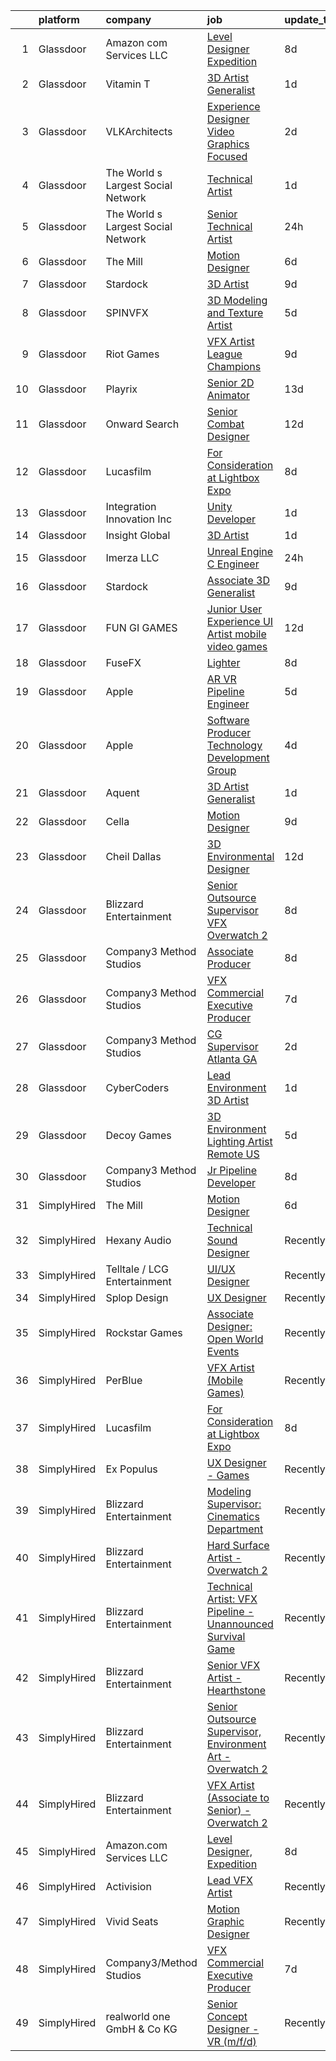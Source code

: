 

|    | platform    | company                            | job                                                                                                                                                                                                                                                                                                                                                                                                                                                                                                                                                                                                                                                                                                                                                                                                                                                                                                                                                                                                                                                                                                                                                                                                                                                                                                                                                                                                                                      | update_time   | location          |
|---:|:------------|:-----------------------------------|:-----------------------------------------------------------------------------------------------------------------------------------------------------------------------------------------------------------------------------------------------------------------------------------------------------------------------------------------------------------------------------------------------------------------------------------------------------------------------------------------------------------------------------------------------------------------------------------------------------------------------------------------------------------------------------------------------------------------------------------------------------------------------------------------------------------------------------------------------------------------------------------------------------------------------------------------------------------------------------------------------------------------------------------------------------------------------------------------------------------------------------------------------------------------------------------------------------------------------------------------------------------------------------------------------------------------------------------------------------------------------------------------------------------------------------------------|:--------------|:------------------|
|  1 | Glassdoor   | Amazon com Services LLC            | [Level Designer  Expedition](https://www.glassdoor.com/partner/jobListing.htm?pos=112&ao=1136043&s=58&guid=00000183ac219e67a2edaed1d2628031&src=GD_JOB_AD&t=SR&vt=w&cs=1_8aea7be8&cb=1665040228273&jobListingId=1008165924673&jrtk=3-0-1gem237kgkuh3801-1gem237l1khq6800-46c45f87273b333f-)                                                                                                                                                                                                                                                                                                                                                                                                                                                                                                                                                                                                                                                                                                                                                                                                                                                                                                                                                                                                                                                                                                                                              | 8d            | Irvine, CA        |
|  2 | Glassdoor   | Vitamin T                          | [3D Artist Generalist](https://www.glassdoor.com/partner/jobListing.htm?pos=108&ao=1110586&s=58&guid=00000183ac219e67a2edaed1d2628031&src=GD_JOB_AD&t=SR&vt=w&cs=1_7d33278a&cb=1665040228273&jobListingId=1008183641019&cpc=2CAED5C921A5F994&jrtk=3-0-1gem237kgkuh3801-1gem237l1khq6800-8716d705880a93f2--6NYlbfkN0DMrcEu7yrtATojKJA7cEzGQ3FdRGWLh0CZQInL4ECGI6k5tN82kdM0cJmh4vC7GggBRnntlYyAX9rw2tesjB7UOkDEuJ66h7kj4MapR-91pRz_lClliOUWp7GaPf5lxTFa8HCtffbdX8llwMjZcswZnfqS9fwgVphBTuM9JNrEHHtnzVgGxoKYmSmn6akk5EBp3X8IsUkBC_lSBM8gBA6VIcRDV7oP-MgfZ3zKRt_IJwV7qQ4j_-tWFM16EC7bG9blAJjZOWxN1vISWdUfcYESf6_P6YsKv5aPJw-QRbUR8BAqQPwJTq5Ul617NVn-Yvub4NqNkLzXwI82ov2oek9F_ymenX62pm3U70tkcg5bYAsybH0_av9gatALEk77kTuWKFBNP2rezB9Gs12-FfzFrXqwuCI3SAaKJipuYzRAe2BGl9Qwr25k_2Rhj_V6v77ova_Pi5jgx4oOh5JMJB9TSYcdA2TfiA6L6Fv3ELLqlA%3D%3D)                                                                                                                                                                                                                                                                                                                                                                                                                                                                                                                                                                                                   | 1d            | Redmond, WA       |
|  3 | Glassdoor   | VLKArchitects                      | [Experience Designer   Video   Graphics Focused](https://www.glassdoor.com/partner/jobListing.htm?pos=117&ao=1136043&s=58&guid=00000183ac219e67a2edaed1d2628031&src=GD_JOB_AD&t=SR&vt=w&cs=1_05096a12&cb=1665040228274&jobListingId=1008181998087&jrtk=3-0-1gem237kgkuh3801-1gem237l1khq6800-35bbf049d9cb465c-)                                                                                                                                                                                                                                                                                                                                                                                                                                                                                                                                                                                                                                                                                                                                                                                                                                                                                                                                                                                                                                                                                                                          | 2d            | Fort Worth, TX    |
|  4 | Glassdoor   | The World s Largest Social Network | [Technical Artist](https://www.glassdoor.com/partner/jobListing.htm?pos=104&ao=1110586&s=58&guid=00000183ac219e67a2edaed1d2628031&src=GD_JOB_AD&t=SR&vt=w&ea=1&cs=1_d1f58f81&cb=1665040228273&jobListingId=1008184893860&cpc=5EFBB0462F9C6B7A&jrtk=3-0-1gem237kgkuh3801-1gem237l1khq6800-5b2ca4455f97e85e--6NYlbfkN0DSgjPPcnEdvoK3uuxfISLALE6pB1FR7YSHOr_tSg5_QGIhoz_2VqUepdcKLBLI_zQShar7STHCa0fzQNp1hsesfByHCyKTVUkBXt0cE0BRwhexeFFuIYSpLqz7bYaiAfzlrmvkdP3QBEDGWE_JU7ZUD-cfT9NYoHEOi36zyzLD4OxhcndWXUP_6u52uxmHTqiZUlPKEUIyTrTFm05PEUrmfPDiOVF79Lj24JKN-eThVfqpp3l9dg5lG4Fhy28K3WXS38ha7Vb_2LF0u-Rb--E6MDl4IgZv4NbyKPDarzGQfcVahrGymAk1rz6sUHRVWkuwCOieyo3pb4gKZv4Uo8mvefYvOBcUoigkKXZtahdOjsRpVRUl_V471HE6mNzkfIoh4JCywz6PvAF2dFLVyZQDSae1zd9vk-n1FQdsK66fL9O0TvBIvbtsYIJxO8KrjYPSztrfklunWhJjC46EQmyXMkota6uUuw1IWlGFuj89pUyjDAwoUrwKl4iVMxBNKfDC-LYLt61-0x7AM92U_mxnBSXYeH3mpDJwP6D545hTS3zJKjbhFhJVC_ntuci3IfKt4N-GYJw5HUWg8NcHY-nZFuqJyybO0S5wviqkJwq7KQ%3D%3D)                                                                                                                                                                                                                                                                                                                                                                                                                                                                  | 1d            | Houston, TX       |
|  5 | Glassdoor   | The World s Largest Social Network | [Senior Technical Artist](https://www.glassdoor.com/partner/jobListing.htm?pos=105&ao=1110586&s=58&guid=00000183ac219e67a2edaed1d2628031&src=GD_JOB_AD&t=SR&vt=w&ea=1&cs=1_1fd21641&cb=1665040228273&jobListingId=1008187748776&cpc=A65DF3A704A48F9B&jrtk=3-0-1gem237kgkuh3801-1gem237l1khq6800-43e75aa6d1b6b42d--6NYlbfkN0DSgjPPcnEdvoK3uuxfISLALE6pB1FR7YSHOr_tSg5_QGIhoz_2VqUepdcKLBLI_zT0DoD7XNjRcko3bzj30v3k29042QoANHLR1FwDaQDcWTpTr5mZoegpiEi5uaMsk9GCFVtl7azjXXSP_dmXIv59qqTbl47iCwoY0lC2yzjtSi3R4iYnk6OP92iUcpFx0LFcUuTRKGgi79rWgzXDnE6CmBVSdUc3sfcZdH-ismGWmbqsZ2g-txzaSHvYp9Fl6g_nbI47yD_Hr7e6FUFSMxAPYIoTm9cwnFpLyQd8IANMts-pfAbnPDwa1OXi529nnJJGR_md_6kZqWttHK5asSQz4Hr6TEswxe-v8VXqf8A9A8sZ4ROKMDiT9X1_AthIa1W4F3z6QgXTQMejuAm2bPcJtrMHv6k3BOeJryQjkgKfiYVDdtb5UzJ4B1cvwo3Yl1ZrrB422YxMFLVHDBZCpFXTNNbtmKPN0PEPsvObkDO4GiqZdNXj4LBUlQWfla8zHfEcb8NflfjGQui_1_zcXxCt9tbPmdQhivLQ-UA0PjHmLwOdXApL16-pVvu-sab97A2enQmM2w1ZP77D0ONNXZbL2OUYolaFpfaMDfIrS9zsxw%3D%3D)                                                                                                                                                                                                                                                                                                                                                                                                                                                           | 24h           | Sausalito, CA     |
|  6 | Glassdoor   | The Mill                           | [Motion Designer](https://www.glassdoor.com/partner/jobListing.htm?pos=111&ao=1136043&s=58&guid=00000183ac219e67a2edaed1d2628031&src=GD_JOB_AD&t=SR&vt=w&ea=1&cs=1_46c07573&cb=1665040228273&jobListingId=1008172668446&jrtk=3-0-1gem237kgkuh3801-1gem237l1khq6800-d2056aff12c87ada-)                                                                                                                                                                                                                                                                                                                                                                                                                                                                                                                                                                                                                                                                                                                                                                                                                                                                                                                                                                                                                                                                                                                                                    | 6d            | New York, NY      |
|  7 | Glassdoor   | Stardock                           | [3D Artist](https://www.glassdoor.com/partner/jobListing.htm?pos=116&ao=1136043&s=58&guid=00000183ac219e67a2edaed1d2628031&src=GD_JOB_AD&t=SR&vt=w&ea=1&cs=1_f484beb1&cb=1665040228274&jobListingId=1008164168109&jrtk=3-0-1gem237kgkuh3801-1gem237l1khq6800-268ab53375252d01-)                                                                                                                                                                                                                                                                                                                                                                                                                                                                                                                                                                                                                                                                                                                                                                                                                                                                                                                                                                                                                                                                                                                                                          | 9d            | Plymouth, MI      |
|  8 | Glassdoor   | SPINVFX                            | [3D Modeling and Texture Artist](https://www.glassdoor.com/partner/jobListing.htm?pos=119&ao=1136043&s=58&guid=00000183ac219e67a2edaed1d2628031&src=GD_JOB_AD&t=SR&vt=w&ea=1&cs=1_465c428b&cb=1665040228274&jobListingId=1008173934920&jrtk=3-0-1gem237kgkuh3801-1gem237l1khq6800-09211dd30cbb7cf5-)                                                                                                                                                                                                                                                                                                                                                                                                                                                                                                                                                                                                                                                                                                                                                                                                                                                                                                                                                                                                                                                                                                                                     | 5d            | Atlanta, GA       |
|  9 | Glassdoor   | Riot Games                         | [VFX Artist   League  Champions](https://www.glassdoor.com/partner/jobListing.htm?pos=118&ao=1136043&s=58&guid=00000183ac219e67a2edaed1d2628031&src=GD_JOB_AD&t=SR&vt=w&ea=1&cs=1_1b734339&cb=1665040228274&jobListingId=1008164057372&jrtk=3-0-1gem237kgkuh3801-1gem237l1khq6800-46a44d1732f1897e-)                                                                                                                                                                                                                                                                                                                                                                                                                                                                                                                                                                                                                                                                                                                                                                                                                                                                                                                                                                                                                                                                                                                                     | 9d            | Los Angeles, CA   |
| 10 | Glassdoor   | Playrix                            | [Senior 2D Animator](https://www.glassdoor.com/partner/jobListing.htm?pos=128&ao=1136043&s=58&guid=00000183ac219e67a2edaed1d2628031&src=GD_JOB_AD&t=SR&vt=w&cs=1_3e520646&cb=1665040228275&jobListingId=1008155987477&jrtk=3-0-1gem237kgkuh3801-1gem237l1khq6800-aa2404bb67d8ff17-)                                                                                                                                                                                                                                                                                                                                                                                                                                                                                                                                                                                                                                                                                                                                                                                                                                                                                                                                                                                                                                                                                                                                                      | 13d           | Remote            |
| 11 | Glassdoor   | Onward Search                      | [Senior Combat Designer](https://www.glassdoor.com/partner/jobListing.htm?pos=109&ao=1110586&s=58&guid=00000183ac219e67a2edaed1d2628031&src=GD_JOB_AD&t=SR&vt=w&cs=1_16f327a8&cb=1665040228273&jobListingId=1008157895761&cpc=334ABAF5D42DC775&jrtk=3-0-1gem237kgkuh3801-1gem237l1khq6800-45684f1118b53b12--6NYlbfkN0B7YoEZZ2QAGDyEGGmBPAUWSHc1Mt3sMCn9FehKcWA3w_U7TW3dCIGRFU2e-f54IzS_cmsmgFV0w2u8MPPMhOGb7dyqnlP5HIsk9ZogVraAoyvENjnbW8w6JIPVJfqT7jSuSTa_O7Wrm6k6ofSwriu2x11F2G4dLSzbpLK-wKGCmyHmrW9frjDjzjQHJq6j3s6VzsXfsdiMRQF4g-RlqMpaq38ZuCvFW_FOYrnYi8GuWrLRnuC3hHFWFLnXyj_nEl_4jsEJtJmBU-tLA8aBeUPmJKEJQlDBzqLSGt_1isf4VuBydTlzIv3hQccpoer-bvxHY2H2LD_8XhXoiQb0M6V_7jGMmMweknpuGF7ovvSTxDWZuyllw0_wHEj6j0YAL8VOxaEScaLMVmUZQLFJav935j_0Zl_Rv81AIvKkzVbWPz2j5ixG-LT3vfq_LXPryRyXrAenA19C79rvpNH7adlYy2NMdsM68PmIGdgoq76mCQGxMDt8R022MmgAN86ANBsuRMMFBf0G4jxHeShfRyMtw59riEHmRVZFcYKHEpwrlH_N4vHAXXFbg0xTPsEShhRFyfdR-EoS6owA4tcKFCGo_huM7EF3yN1pL7x7ywfIK7F2yOyI2_YNYrHRt5HMLS-lJCVpSSQBq2u3OuNzWUD4dWIzY1qME7xoel1ZztTKY8YVdbt2HPVefrAVwWahF-NqvV-nyF_eicWxiy5CDeY8UhQMArNP9NZ5WXWhfk2zp6AF53T8g_CPJPQninbedYi1rRVKb5Bm2x_XARdi-GWgPPQvdIfCLd4hLjHRlcijQm8ZOifrftfOVH28RELd9C981qgcljz5JGwAc4AIgbPeulewrh6ghxymeDMjfkGa8RxSBf1Ru6aypITVfStUymOl_TJMSIQaCQzOuM4RV5AwbxLhnbogJP4gvLdH9wgbuF3vdnOXzs4KBYzK8DMOnCgTDwpMMgTY4PX93JzM_s4s-wAKmrUN536kU-CQRf8Ey_TrIRxywZ1VNw2OIOjE2ClBWC36gOuvu1UTSe8Mn6yvU7UGND2rnT_q7cUrfm-woA%3D%3D) | 12d           | Massachusetts     |
| 12 | Glassdoor   | Lucasfilm                          | [For Consideration at Lightbox Expo](https://www.glassdoor.com/partner/jobListing.htm?pos=115&ao=1136043&s=58&guid=00000183ac219e67a2edaed1d2628031&src=GD_JOB_AD&t=SR&vt=w&cs=1_e86073a3&cb=1665040228274&jobListingId=1008165011124&jrtk=3-0-1gem237kgkuh3801-1gem237l1khq6800-93e1fa1c0d1a1d19-)                                                                                                                                                                                                                                                                                                                                                                                                                                                                                                                                                                                                                                                                                                                                                                                                                                                                                                                                                                                                                                                                                                                                      | 8d            | San Francisco, CA |
| 13 | Glassdoor   | Integration Innovation  Inc        | [Unity Developer](https://www.glassdoor.com/partner/jobListing.htm?pos=127&ao=1136043&s=58&guid=00000183ac219e67a2edaed1d2628031&src=GD_JOB_AD&t=SR&vt=w&cs=1_edcea20b&cb=1665040228275&jobListingId=1008184438258&jrtk=3-0-1gem237kgkuh3801-1gem237l1khq6800-4239662d8ba81b10-)                                                                                                                                                                                                                                                                                                                                                                                                                                                                                                                                                                                                                                                                                                                                                                                                                                                                                                                                                                                                                                                                                                                                                         | 1d            | Huntsville, AL    |
| 14 | Glassdoor   | Insight Global                     | [3D Artist](https://www.glassdoor.com/partner/jobListing.htm?pos=107&ao=1110586&s=58&guid=00000183ac219e67a2edaed1d2628031&src=GD_JOB_AD&t=SR&vt=w&cs=1_3291e229&cb=1665040228273&jobListingId=1008183850797&cpc=334ABAF5D42DC775&jrtk=3-0-1gem237kgkuh3801-1gem237l1khq6800-1c580ac7ae95c2b9--6NYlbfkN0BKkHZu3wF05EeDimN_p6sYpKCMArvwa95YdH7UpkaBCqc7l59ErwqcyE8VoIfttn7wkfGrKUOlCoDdkMonRfzs9OESsvcMZKe_YVordDTDwlf0HuHw7s7UzRVCfcYJfYOyG12e6X12G2qWRUCSCIlqwT4X2TcXKuh6zxFRVjD-tii-Tw4j8m1bQg34Xlu7ZBvmN87GI3z5Xh6VtZKDYLJDH5DDepUOtxu1LHxSM-tkYmlYjmkOY70ozKTvLEaR57QBsGrwmYjeuEpnd3YYft7M3CbIsMyH02wcE6xCJOgo3XDTIw8uXjS5mQ0utFg-e8IU8tpocPpTvKXjkpd39SKgtX5eIJqKup8rU-V8FmRfoqQU9qqrC9hoAeo1ifmxVvdhJGem_nhE6mNQiZ0fuJ5gPq47ft65689fAjtMApcN4dwSkidNcKClimbhc9_2pIlfcIBC49WbznusOQVWLWVXosRjXAxYksXB0YOz1BN5gsY1kozUH8C1)                                                                                                                                                                                                                                                                                                                                                                                                                                                                                                                                                                                                          | 1d            | Redmond, WA       |
| 15 | Glassdoor   | Imerza  LLC                        | [Unreal Engine   C   Engineer](https://www.glassdoor.com/partner/jobListing.htm?pos=123&ao=1136043&s=58&guid=00000183ac219e67a2edaed1d2628031&src=GD_JOB_AD&t=SR&vt=w&ea=1&cs=1_047fe996&cb=1665040228274&jobListingId=1008185378321&jrtk=3-0-1gem237kgkuh3801-1gem237l1khq6800-f813e78e6ee6545b-)                                                                                                                                                                                                                                                                                                                                                                                                                                                                                                                                                                                                                                                                                                                                                                                                                                                                                                                                                                                                                                                                                                                                       | 24h           | Remote            |
| 16 | Glassdoor   | Stardock                           | [Associate 3D Generalist](https://www.glassdoor.com/partner/jobListing.htm?pos=113&ao=1136043&s=58&guid=00000183ac219e67a2edaed1d2628031&src=GD_JOB_AD&t=SR&vt=w&ea=1&cs=1_e0367a7a&cb=1665040228273&jobListingId=1008164168114&jrtk=3-0-1gem237kgkuh3801-1gem237l1khq6800-ebb0d5b82c5ae4be-)                                                                                                                                                                                                                                                                                                                                                                                                                                                                                                                                                                                                                                                                                                                                                                                                                                                                                                                                                                                                                                                                                                                                            | 9d            | Plymouth, MI      |
| 17 | Glassdoor   | FUN GI GAMES                       | [Junior User Experience   UI Artist  mobile video games ](https://www.glassdoor.com/partner/jobListing.htm?pos=125&ao=1136043&s=58&guid=00000183ac219e67a2edaed1d2628031&src=GD_JOB_AD&t=SR&vt=w&ea=1&cs=1_b2425ac0&cb=1665040228275&jobListingId=1008158641676&jrtk=3-0-1gem237kgkuh3801-1gem237l1khq6800-4944322686d99878-)                                                                                                                                                                                                                                                                                                                                                                                                                                                                                                                                                                                                                                                                                                                                                                                                                                                                                                                                                                                                                                                                                                            | 12d           | El Segundo, CA    |
| 18 | Glassdoor   | FuseFX                             | [Lighter](https://www.glassdoor.com/partner/jobListing.htm?pos=129&ao=1136043&s=58&guid=00000183ac219e67a2edaed1d2628031&src=GD_JOB_AD&t=SR&vt=w&cs=1_ae91d3b6&cb=1665040228275&jobListingId=1008165717809&jrtk=3-0-1gem237kgkuh3801-1gem237l1khq6800-b846d030f836c6c0-)                                                                                                                                                                                                                                                                                                                                                                                                                                                                                                                                                                                                                                                                                                                                                                                                                                                                                                                                                                                                                                                                                                                                                                 | 8d            | New York, NY      |
| 19 | Glassdoor   | Apple                              | [AR VR Pipeline Engineer](https://www.glassdoor.com/partner/jobListing.htm?pos=101&ao=1110586&s=58&guid=00000183ac219e67a2edaed1d2628031&src=GD_JOB_AD&t=SR&vt=w&cs=1_ab86bf7c&cb=1665040228272&jobListingId=1008175989371&cpc=9908D8D4413DBB8A&jrtk=3-0-1gem237kgkuh3801-1gem237l1khq6800-0800dcf14c9a8424--6NYlbfkN0BvKrLyj5gPmtZO9T8euul8TCxuuKNOtzRJOomxnwSEodTz2Bc-sPZlt2Zgji_QUXEfSry2uwoiSUpNxrTv30dOLcIDiJD8cmCLGvvx0bYkUmuze4c16-d44apdsjCokYNJbxBaAW-qWCokaJb_MgLoT0MXk5NUT18LaWQEGhJEFkv4sOn3zQHyrI22TwbHQ54pdEg5WeFRmV73a9kKpdrGKiRQk_lV5ixG3lLAQnMWYmEvumrANVob3KcxXpx4qIHQnL31b71L8sRSI03WkCYyq-VZOF8QW1peMW744-lX5JlYQUChKCASs2GpN22MTZzf78iC0kL4_F3v0ufNWi3KR3ruZyZWcG_wePCpWvVsnAa6l19A8aanVLXjwVAhHu9tK7MlzGbbvPRXT0fyKWf0XbNKtedjgfxpZf-zfrVCGDXC8xRKushrKuUYI63z4O0AHpjONdE1Hf9HU1AFZOSSC22SF6Q06MMWmwcAdLalJxkZRvXzhSQlhnIuXppZTD6s3vb7dAxaT9kQkh12pKQJgwtNEZKr2GGC_Kig-CFp-9XeMbxRXXiI8Iv5GhcRpa3HT02ojGoZYeYsfZgIYyPWMdYOmW_5NGTVbCm7WfbASorf0WBM8aI3o-qQHC6bYP6YhdptTaPc1GnNiQtd_BEzFV-PFoFuRTYTbJiysZN8H36FxkI0JpeOo060wt_vRqyTjzfiA9zdlUWV6aqWH914T6-y-KcNAzysON_ieg8KAd1etxInaJ-oBFwpmqizM6pr2alrCMa41N9Mh0dTyGIFKs81bjI2IIp0E8TZUNhp-w2C5ZnrDvgcOq_scW-wbEJrMgxKjnjp_KQhss3DRejOIM73mVmd8Qt7LXE7YE7gxk07eP0ToKSSLOMr4C7r-egdCrWu1Xxd5sT5PrtqiuktJPXov4o62-x51KYduJtvJA1bWmj2Py8ToOJfS5FGDC2QV1sIW9RIPIvASoXZ1JohGEFRpEm-K8Sad7R7etcEV6ScV2CMJaVZiafQv2n8BKU%3D)                                              | 5d            | Cupertino, CA     |
| 20 | Glassdoor   | Apple                              | [Software Producer  Technology Development Group](https://www.glassdoor.com/partner/jobListing.htm?pos=103&ao=1110586&s=58&guid=00000183ac219e67a2edaed1d2628031&src=GD_JOB_AD&t=SR&vt=w&cs=1_4d7d60cf&cb=1665040228272&jobListingId=1008176890686&cpc=F41FEAB56D215062&jrtk=3-0-1gem237kgkuh3801-1gem237l1khq6800-b9f4b37ed958d1b3--6NYlbfkN0BvKrLyj5gPmtZO9T8euul8TCxuuKNOtzRJOomxnwSEodTz2Bc-sPZl1dBMH13w-jOl-8g71xqAkp7OBKbn2gWYDEHjssgBU_d6jVYkulLyCvJsy5BAzxfNC7p8G4Y9isq1p_Q6as9cudkqBsWPWkxHUjf6rvlF-E44PYUZeWoVuAlXLXxHrvpOYT93JlMZfXEgpbE0NorrZTOuudlohnz4y098W2Z8zklppi51PBwpg3mM9pxpCXJ9A-i4OfwTx_xwqFaIJHR1-o2LG5fcvXlJoW7OL6vPuwfrI6-McozFVoSH6m0h1MBAkQm00zQ51dXaa1QqkEhv2PtgnsQOKiUS3DWrGzWxpaOIDjvfbicOlY5vid7RF0_Rdo3CXc3yFgUDQAQlQBGG0gwlfPpfHLIpR2LFsdOwQLQFiOeo3Y75TlWWlN4fJteB9yHnPpwqTkDQSm1-x9m9n9ijnS301S6z4IenaTf-17W_EA6iBkQeIsjfKDHZojr-TMbEMj8nwOISe4OI7ZvZqq0l5OOrvXpuhtgJLhwQO7ED98nLOpdcVIhufx170T1e2PLWs8FIB7RKtRGRLfcjzhUCXps61WlSiOGOJRAT6rTD7fnlqF_boA-bmUAPYbfF7tk7yUQ3B8nPHgSlyKoELqrMPJBUku1F85GM9NPuCgCfF2_PHIIRcN50yIM4DRclcDJJZfxSlJXR8JJICZQSh-w02rrH-JYfXC-XFWqtm2A-ABf_vT07jnDWtUtp9xjrUbo9XvRkT1AK0KXEmZKKImZklBeJpdadHZpz39ym4ZoFZ8miEbhMWBwdbp5RJ0P6Itykr-XzD5GBov1EFb5RFMf84poLM6mnE48nD53XZ191NE5KsjJa4n2FXaWcrvGSgKd5FWrexZphnLJuOYgUGvgl3vlKY21l15V2neCxIio9LrlKpllZABJdAWygvLRLnRP5a_Xf-Q6_hfoE9uA7kWbOMABi-zr-zTTPvqU7Cuv3mdD6X-mpT5ZL_hjHqjaHORx4N8_EKxZJHi5toUeJdXaQtCZ6FV_W)    | 4d            | Seattle, WA       |
| 21 | Glassdoor   | Aquent                             | [3D Artist Generalist](https://www.glassdoor.com/partner/jobListing.htm?pos=106&ao=1110586&s=58&guid=00000183ac219e67a2edaed1d2628031&src=GD_JOB_AD&t=SR&vt=w&cs=1_88b4871f&cb=1665040228273&jobListingId=1008183714026&cpc=334ABAF5D42DC775&jrtk=3-0-1gem237kgkuh3801-1gem237l1khq6800-12fd754172b02f62--6NYlbfkN0DMrcEu7yrtATojKJA7cEzGQ3FdRGWLh0CZQInL4ECGI9gD0Wolx9R2v-Aex0-GK05M2bUTp71PXyBZhqS_Df87ip6vVbpuRFsc4PBzdMWiT1RQTY1AT-CGl2ox5j7S9rC7xDqdGl8FWsazWyGWu5EIBsdMEa5nWNOg7wxWx_90qZABbohmsIRwWC_bwPtDDPkqv5xSx3NjygACYJrD91EVVIf6dvWkAgrm_rDk9bweJJ-wXhFo8XsbKVanrU0Y75bNyrgt1WvWLIoasJN1wLBFtRjiy2cqwjskoqVNxnfBe2TmMDmaCM5aPfyVzClyNYwvDV3RfL1tPPWBKfzu3Cr9GoN-nrCr_JA1uIpLhVHOT61_uopr5Z-15EnqnctIMqOzDjoYMKxC8Un1mJ17fvz_Va7DPKIX_Whq1lpY3GclYrqGdSyVfw4XGryjfcFQ-dXjOyNOivlNdLxOSo-WaHYC)                                                                                                                                                                                                                                                                                                                                                                                                                                                                                                                                                                                                                               | 1d            | Redmond, WA       |
| 22 | Glassdoor   | Cella                              | [Motion Designer](https://www.glassdoor.com/partner/jobListing.htm?pos=102&ao=1110586&s=58&guid=00000183ac219e67a2edaed1d2628031&src=GD_JOB_AD&t=SR&vt=w&cs=1_72d84ca4&cb=1665040228272&jobListingId=1008164051618&cpc=3BA4CE39D5B5DEF5&jrtk=3-0-1gem237kgkuh3801-1gem237l1khq6800-982cb76659494471--6NYlbfkN0ABL5jwqrJX8j4-zsE1pdctockIOMh3bUiDojLxDHSgfjY1UHgK1fFlxBssry2DLYaz0BgcqkJGjLhZAGW0g8KP_O_IIogJMi79eHYSmwm-eDS14p3VE9t3C1g-Qz5Qi-XFAV2gGaJJwT-n3GiRnA0EPSSHR_b6EoEQCzQ6ND4JwKdm82dmIzjittATBcV3fR1qSiRuDRoucdO_rHQrW1XjwiLd9M4WytNZqOucZ5bVF9_KqOwvQK_lRr4-q8ZWt8N3CgT1rfc44DO2_Gs-2xGBVW2F5DH0INzZNTZC8UkXmoLFHnLL_qL_-TxAr1lXLYy5E8SMhlRPta45eWKDuU7uXVPvo35WGNSvHKTDyfgDZ05qBViHtbBO2B5McnUN3u819x4ASqu8G_NETLDvOmMUenOAxSWnWLfPtHLCCJJJ1koogsg7rY2VaMkvg3hCqYq6R8SLOjFWmvp8eRuaASMJ6GEmJmW32DwyIXkm0Y5Sbug6XLOrNb3VUJyINmrk4MmVVKHkdJLOakcdGDAapmHf967HwxcNCrOGVxstXfIJIu7adVYvIZc9dubRbsL7RWBBjf3oe1u2Y15GjF9K7dl-vrXWXLQ_G5IAVASKO483tvMPabh5VpRMIiyJSFE73KubJ6Kp24bL_T6DEn8t4gmnlr1W3yNx6uJlVNEYIFMZ9QTl2KGhkk98s0CvnTH0QWuHMGkSQVXg608jlTI20HHLNSn3qShjJZxF5ia8r_5Fj18vAJ05Jt9bH5U596JKC8o_JRZP1C1uIw%3D%3D)                                                                                                                                                                                                                                                                                                        | 9d            | Los Gatos, CA     |
| 23 | Glassdoor   | Cheil Dallas                       | [3D Environmental Designer](https://www.glassdoor.com/partner/jobListing.htm?pos=114&ao=1136043&s=58&guid=00000183ac219e67a2edaed1d2628031&src=GD_JOB_AD&t=SR&vt=w&ea=1&cs=1_eccfe7c6&cb=1665040228274&jobListingId=1008158069870&jrtk=3-0-1gem237kgkuh3801-1gem237l1khq6800-0a3bfdb610d178d5-)                                                                                                                                                                                                                                                                                                                                                                                                                                                                                                                                                                                                                                                                                                                                                                                                                                                                                                                                                                                                                                                                                                                                          | 12d           | Plano, TX         |
| 24 | Glassdoor   | Blizzard Entertainment             | [Senior Outsource Supervisor  VFX   Overwatch 2](https://www.glassdoor.com/partner/jobListing.htm?pos=130&ao=1136043&s=58&guid=00000183ac219e67a2edaed1d2628031&src=GD_JOB_AD&t=SR&vt=w&cs=1_aa95ebc0&cb=1665040228275&jobListingId=1008165851603&jrtk=3-0-1gem237kgkuh3801-1gem237l1khq6800-9025c0dc214e1953-)                                                                                                                                                                                                                                                                                                                                                                                                                                                                                                                                                                                                                                                                                                                                                                                                                                                                                                                                                                                                                                                                                                                          | 8d            | Irvine, CA        |
| 25 | Glassdoor   | Company3 Method Studios            | [Associate Producer](https://www.glassdoor.com/partner/jobListing.htm?pos=124&ao=1136043&s=58&guid=00000183ac219e67a2edaed1d2628031&src=GD_JOB_AD&t=SR&vt=w&cs=1_14fc7b34&cb=1665040228275&jobListingId=1008166947294&jrtk=3-0-1gem237kgkuh3801-1gem237l1khq6800-84c17dfe1885b133-)                                                                                                                                                                                                                                                                                                                                                                                                                                                                                                                                                                                                                                                                                                                                                                                                                                                                                                                                                                                                                                                                                                                                                      | 8d            | Hollywood, CA     |
| 26 | Glassdoor   | Company3 Method Studios            | [VFX Commercial Executive Producer](https://www.glassdoor.com/partner/jobListing.htm?pos=122&ao=1136043&s=58&guid=00000183ac219e67a2edaed1d2628031&src=GD_JOB_AD&t=SR&vt=w&cs=1_4e3d31a1&cb=1665040228274&jobListingId=1008168981986&jrtk=3-0-1gem237kgkuh3801-1gem237l1khq6800-82ec8f4193573592-)                                                                                                                                                                                                                                                                                                                                                                                                                                                                                                                                                                                                                                                                                                                                                                                                                                                                                                                                                                                                                                                                                                                                       | 7d            | Santa Monica, CA  |
| 27 | Glassdoor   | Company3 Method Studios            | [CG Supervisor   Atlanta  GA](https://www.glassdoor.com/partner/jobListing.htm?pos=120&ao=1136043&s=58&guid=00000183ac219e67a2edaed1d2628031&src=GD_JOB_AD&t=SR&vt=w&cs=1_7d1119f2&cb=1665040228274&jobListingId=1008182287144&jrtk=3-0-1gem237kgkuh3801-1gem237l1khq6800-33025431778cb43d-)                                                                                                                                                                                                                                                                                                                                                                                                                                                                                                                                                                                                                                                                                                                                                                                                                                                                                                                                                                                                                                                                                                                                             | 2d            | Remote            |
| 28 | Glassdoor   | CyberCoders                        | [Lead Environment 3D Artist](https://www.glassdoor.com/partner/jobListing.htm?pos=110&ao=1110586&s=58&guid=00000183ac219e67a2edaed1d2628031&src=GD_JOB_AD&t=SR&vt=w&ea=1&cs=1_d3c025c0&cb=1665040228274&jobListingId=1008184116885&cpc=2CAED5C921A5F994&jrtk=3-0-1gem237kgkuh3801-1gem237l1khq6800-16b8fb50dd4cd8d1--6NYlbfkN0CpFJQzrgRR8WqXWK1qKKEqALWJw739KlKqr2H-MSI4eoBlI4EFrmor2FYZMP3muM3TdYFiBFjcTxDDTcwWZR9VAG-8WZ2pwtziMbc8empHAlbEkEbaU7lbHz3tfGuMSuv9H9mUW1yUM5St9kp6xEum9hyC5-_HJV9hpIEK4dOLpK2FfuEYcp6fFHNB1Z7MbuxT9YGneBNxZ4kC_bL7SaiDEhuen3Om0qTQJlZLtMW9xXwh9oxEzXiMx891s4k4GIPCa9U_JVpIQJx09ABxusaNTvil6jtrNMHfNyE3J937R5aqT0Kz1N-vB1xP2nHyguYw_zZTmMSxQnQ8oq9IIV1pfh1EXLh5sbra-v4CDVf1j-SISE4FVUzyENoPHnmuVv8I9ULAw7Gm4ekRrKzE8t3LL_cc_u-jVWXJKwfYbx8F-KEyTHaaufNW5jFMY0DkAz46kd_AW7AWuzX53O0ypXxvjrsKPnDnhA0oT7y_mVGoaXDfW0_0kSRh-_t0Wq6GxjqYrvNNRZdicN8mJm7QxE8AsM_IQeaEQjCHCK9p6j80AT9t7SQzVU6CsR_MZJaoYbuOycTAY8BYkpEbjsb0unnMc6uzXyc4rKYJ6Qa0ba4CFzn9oiek75u0RT0cSKKHohXI0ROCQ69-MaY67aCQzA0wR2702woQi0H2nSqar0aaJpyDeqcK6PD_zjQdICOGxhd8NTlV9FGyewnaBu0YgykxcZxHffWrFYyCllTUnevkV6z9a62lJ1p9gLoJlt085ZRpRqQ6iQXvJAwZAEc1XBN6nJ0AYvT5M2y54cmzkqIHHJDVsDPYQcg0cq_XwcTkDDVn4K4BgBlLgnYq2UIo4w3gLZGrnm1D1O1XvjMBAYYBjNWgvHZHWA-2ZQqqi-1vbQDIQqAYO4C60_xQcbIRZrSC3x-07l5Vvoq71_n4mtCzOzR1JKEGY-qAJ9gbeIi6J-YdGqex2RciKh9aqyUC2nZEngIlln83TcTueqQ6StxZ1l-KB_BHl7L1hM6i7ADuRs78X4p-4vqJ4fprfmYY5DE1w_Z-TOvITw8%3D)      | 1d            | Eugene, OR        |
| 29 | Glassdoor   | Decoy Games                        | [3D Environment Lighting Artist  Remote US ](https://www.glassdoor.com/partner/jobListing.htm?pos=121&ao=1136043&s=58&guid=00000183ac219e67a2edaed1d2628031&src=GD_JOB_AD&t=SR&vt=w&ea=1&cs=1_47acc7d5&cb=1665040228274&jobListingId=1008174987683&jrtk=3-0-1gem237kgkuh3801-1gem237l1khq6800-f181d8831c220ca9-)                                                                                                                                                                                                                                                                                                                                                                                                                                                                                                                                                                                                                                                                                                                                                                                                                                                                                                                                                                                                                                                                                                                         | 5d            | Boston, MA        |
| 30 | Glassdoor   | Company3 Method Studios            | [Jr  Pipeline Developer](https://www.glassdoor.com/partner/jobListing.htm?pos=126&ao=1136043&s=58&guid=00000183ac219e67a2edaed1d2628031&src=GD_JOB_AD&t=SR&vt=w&cs=1_cfa1bc2b&cb=1665040228275&jobListingId=1008166267951&jrtk=3-0-1gem237kgkuh3801-1gem237l1khq6800-0f1d3718f9b84c30-)                                                                                                                                                                                                                                                                                                                                                                                                                                                                                                                                                                                                                                                                                                                                                                                                                                                                                                                                                                                                                                                                                                                                                  | 8d            | New York, NY      |
| 31 | SimplyHired | The Mill                           | [Motion Designer](https://www.simplyhired.com/job/2Z92OxEbDn9p5kjTwji9E9HzAoV6BuVMVclj7UZo1TkvcTp7sRp5mg?q=vfx+designer)                                                                                                                                                                                                                                                                                                                                                                                                                                                                                                                                                                                                                                                                                                                                                                                                                                                                                                                                                                                                                                                                                                                                                                                                                                                                                                                 | 6d            | New York, NY      |
| 32 | SimplyHired | Hexany Audio                       | [Technical Sound Designer](https://www.simplyhired.com/job/iD9HzTTZ2IYC2pBE2fqT2eCkfmWXGaM5qD7yfsUft_olx4lh9pYVaw?q=vfx+designer)                                                                                                                                                                                                                                                                                                                                                                                                                                                                                                                                                                                                                                                                                                                                                                                                                                                                                                                                                                                                                                                                                                                                                                                                                                                                                                        | Recently      | Bell Gardens, CA  |
| 33 | SimplyHired | Telltale / LCG Entertainment       | [UI/UX Designer](https://www.simplyhired.com/job/OTLQIJmlmbbdN1RBMEi_j_bXY5ZcGV_nochz_XDuvHc4OmIhkuBwbw?q=vfx+designer)                                                                                                                                                                                                                                                                                                                                                                                                                                                                                                                                                                                                                                                                                                                                                                                                                                                                                                                                                                                                                                                                                                                                                                                                                                                                                                                  | Recently      | California        |
| 34 | SimplyHired | Splop Design                       | [UX Designer](https://www.simplyhired.com/job/1QHEzY9K1JXcQD1-GL3_WWJcrMmo04UHCFVW21Nf2GCPgE1NLGUROQ?q=vfx+designer)                                                                                                                                                                                                                                                                                                                                                                                                                                                                                                                                                                                                                                                                                                                                                                                                                                                                                                                                                                                                                                                                                                                                                                                                                                                                                                                     | Recently      | Remote            |
| 35 | SimplyHired | Rockstar Games                     | [Associate Designer: Open World Events](https://www.simplyhired.com/job/vdV8vlT3gviLv2JCIKjxS72bf-KmVFeMRA0oYSRtEaTI4YyrugfY7Q?q=vfx+designer)                                                                                                                                                                                                                                                                                                                                                                                                                                                                                                                                                                                                                                                                                                                                                                                                                                                                                                                                                                                                                                                                                                                                                                                                                                                                                           | Recently      | Carlsbad, CA      |
| 36 | SimplyHired | PerBlue                            | [VFX Artist (Mobile Games)](https://www.simplyhired.com/job/dttsenrSzVcWTI25Njz2xr_-LcfsbwePfSg5SYH1NJkY4R6UUxcQ-g?q=vfx+designer)                                                                                                                                                                                                                                                                                                                                                                                                                                                                                                                                                                                                                                                                                                                                                                                                                                                                                                                                                                                                                                                                                                                                                                                                                                                                                                       | Recently      | Madison, WI       |
| 37 | SimplyHired | Lucasfilm                          | [For Consideration at Lightbox Expo](https://www.simplyhired.com/job/ASYhn8S0bckYBXmBB5avWqQG1wigQoIhgn70cbKXrH-ppkX-28-L3Q?q=vfx+designer)                                                                                                                                                                                                                                                                                                                                                                                                                                                                                                                                                                                                                                                                                                                                                                                                                                                                                                                                                                                                                                                                                                                                                                                                                                                                                              | 8d            | San Francisco, CA |
| 38 | SimplyHired | Ex Populus                         | [UX Designer - Games](https://www.simplyhired.com/job/uV2CGJ_yRPCTrOr8w6-wyR6MnmE7cjxRuTkSXGIV1qv07AkaNDr7nw?q=vfx+designer)                                                                                                                                                                                                                                                                                                                                                                                                                                                                                                                                                                                                                                                                                                                                                                                                                                                                                                                                                                                                                                                                                                                                                                                                                                                                                                             | Recently      | Remote            |
| 39 | SimplyHired | Blizzard Entertainment             | [Modeling Supervisor: Cinematics Department](https://www.simplyhired.com/job/sfOILQZbFHZAxPz0pkkKCSovSg0CltzY_szoR-1XJaWYjVih18s4VQ?q=vfx+designer)                                                                                                                                                                                                                                                                                                                                                                                                                                                                                                                                                                                                                                                                                                                                                                                                                                                                                                                                                                                                                                                                                                                                                                                                                                                                                      | Recently      | Irvine, CA        |
| 40 | SimplyHired | Blizzard Entertainment             | [Hard Surface Artist - Overwatch 2](https://www.simplyhired.com/job/6UbuxcizWm0FGl0VWvCtYyHq-2-jjcWZ_YsxRvD4XaS9M8_zOx_FMA?q=vfx+designer)                                                                                                                                                                                                                                                                                                                                                                                                                                                                                                                                                                                                                                                                                                                                                                                                                                                                                                                                                                                                                                                                                                                                                                                                                                                                                               | Recently      | Irvine, CA        |
| 41 | SimplyHired | Blizzard Entertainment             | [Technical Artist: VFX Pipeline - Unannounced Survival Game](https://www.simplyhired.com/job/LjBYXeLA-0AxbmaC_Dh8JjcU3tj0mP9A7-gFBd5X7Pw0qOUAh1F8tg?q=vfx+designer)                                                                                                                                                                                                                                                                                                                                                                                                                                                                                                                                                                                                                                                                                                                                                                                                                                                                                                                                                                                                                                                                                                                                                                                                                                                                      | Recently      | Irvine, CA        |
| 42 | SimplyHired | Blizzard Entertainment             | [Senior VFX Artist - Hearthstone](https://www.simplyhired.com/job/npzx9Srzh2nXb282llyE7B1XTbu3nGO2QQfd8rYbVSIH0uXj-hjJhQ?q=vfx+designer)                                                                                                                                                                                                                                                                                                                                                                                                                                                                                                                                                                                                                                                                                                                                                                                                                                                                                                                                                                                                                                                                                                                                                                                                                                                                                                 | Recently      | Irvine, CA        |
| 43 | SimplyHired | Blizzard Entertainment             | [Senior Outsource Supervisor, Environment Art - Overwatch 2](https://www.simplyhired.com/job/baWn5MyjJmuExvuiW6_ujSXeF21UCTDq9SifGL1Q_-8FqwNJPF_SQQ?q=vfx+designer)                                                                                                                                                                                                                                                                                                                                                                                                                                                                                                                                                                                                                                                                                                                                                                                                                                                                                                                                                                                                                                                                                                                                                                                                                                                                      | Recently      | Irvine, CA        |
| 44 | SimplyHired | Blizzard Entertainment             | [VFX Artist (Associate to Senior) - Overwatch 2](https://www.simplyhired.com/job/2d70J5UkkZ2YmvlvJfcaEqf0vVFEZwLt57euRMmQlk3Afx_2Q_gYzw?q=vfx+designer)                                                                                                                                                                                                                                                                                                                                                                                                                                                                                                                                                                                                                                                                                                                                                                                                                                                                                                                                                                                                                                                                                                                                                                                                                                                                                  | Recently      | Irvine, CA        |
| 45 | SimplyHired | Amazon.com Services LLC            | [Level Designer, Expedition](https://www.simplyhired.com/job/TVQxTaYmb4dSSJPEhFo8UfOjoxem6BHNCAVZ9ezzbd0XZSbGt5TuzQ?q=vfx+designer)                                                                                                                                                                                                                                                                                                                                                                                                                                                                                                                                                                                                                                                                                                                                                                                                                                                                                                                                                                                                                                                                                                                                                                                                                                                                                                      | 8d            | Irvine, CA        |
| 46 | SimplyHired | Activision                         | [Lead VFX Artist](https://www.simplyhired.com/job/skG9lF8-lNblYoscV_4ZkShrtKrP6Wjg7CtMgNvznLa_luoDQ-mzww?q=vfx+designer)                                                                                                                                                                                                                                                                                                                                                                                                                                                                                                                                                                                                                                                                                                                                                                                                                                                                                                                                                                                                                                                                                                                                                                                                                                                                                                                 | Recently      | Santa Monica, CA  |
| 47 | SimplyHired | Vivid Seats                        | [Motion Graphic Designer](https://www.simplyhired.com/job/9LdaA5JzRZXimXVw_jp0zXbrVVawjMcZP3GpCD7ZW8x2PAndkIKH1Q?q=vfx+designer)                                                                                                                                                                                                                                                                                                                                                                                                                                                                                                                                                                                                                                                                                                                                                                                                                                                                                                                                                                                                                                                                                                                                                                                                                                                                                                         | Recently      | Remote            |
| 48 | SimplyHired | Company3/Method Studios            | [VFX Commercial Executive Producer](https://www.simplyhired.com/job/RkC8VjUl_DSIbBakwPQKZOegdCdyLUSgxtATDk2jlnaTFdcQjvJNRg?q=vfx+designer)                                                                                                                                                                                                                                                                                                                                                                                                                                                                                                                                                                                                                                                                                                                                                                                                                                                                                                                                                                                                                                                                                                                                                                                                                                                                                               | 7d            | Santa Monica, CA  |
| 49 | SimplyHired | realworld one GmbH & Co KG         | [Senior Concept Designer - VR (m/f/d)](https://www.simplyhired.com/job/9M9B0HjzlxbnEWwSs63j38J2jv4QAGwRz17kgQnuQPJjtHPVVTunxA?q=vfx+designer)                                                                                                                                                                                                                                                                                                                                                                                                                                                                                                                                                                                                                                                                                                                                                                                                                                                                                                                                                                                                                                                                                                                                                                                                                                                                                            | Recently      | Remote            |